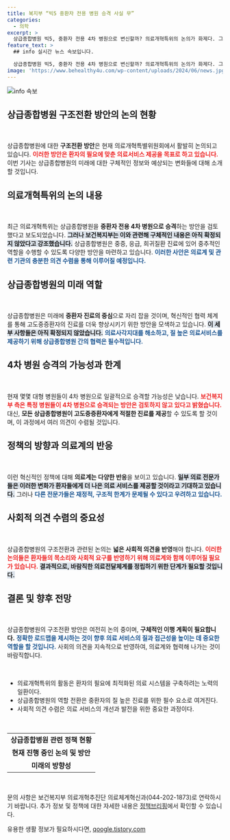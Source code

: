 ```yaml
---
title: 복지부 “빅5 중환자 전용 병원 승격 사실 무”
categories:
  - 의학
excerpt: >
  상급종합병원 빅5, 중환자 전용 4차 병원으로 변신할까? 의료개혁특위의 논의가 화제다. 그러나 복지부는 아직 구체적인 방안이 없다고 밝혀, 관심이 더욱 집중되고 있다.
feature_text: >
  ## info 실시간 뉴스 속보입니다.

  상급종합병원 빅5, 중환자 전용 4차 병원으로 변신할까? 의료개혁특위의 논의가 화제다. 그러나 복지부는 아직 구체적인 방안이 없다고 밝혀, 관심이 더욱 집중되고 있다.
image: 'https://www.behealthy4u.com/wp-content/uploads/2024/06/news.jpg'
---
```


<p><img src="https://www.behealthy4u.com/wp-content/uploads/2024/06/news.jpg" alt="info 속보" /></p>

<h2 data-ke-size="size26">상급종합병원 구조전환 방안의 논의 현황</h2>

<p data-ke-size="size16">&nbsp;</p>

<p>상급종합병원에 대한 <b>구조전환 방안</b>은 현재 의료개혁특별위원회에서 활발히 논의되고 있습니다. <b><span style="color: #ee2323;">이러한 방안은 환자의 필요에 맞춘 의료서비스 제공을 목표로 하고 있습니다.</span></b> 이번 기사는 상급종합병원의 미래에 대한 구체적인 정보와 예상되는 변화들에 대해 소개할 것입니다. </p>

<h2 data-ke-size="size26">의료개혁특위의 논의 내용</h2>

<p data-ke-size="size16">&nbsp;</p>

<p>최근 의료개혁특위는 상급종합병원을 <b>중환자 전용 4차 병원으로 승격</b>하는 방안을 검토했다고 보도되었습니다. <b><span style="background-color: #21538527;">그러나 보건복지부는 이와 관련해 구체적인 내용은 아직 확정되지 않았다고 강조했습니다.</span></b> 상급종합병원은 중증, 응급, 희귀질환 진료에 있어 중추적인 역할을 수행할 수 있도록 다양한 방안을 마련하고 있습니다. <b><span style="color: #1a5490;">이러한 사안은 의료계 및 관련 기관의 충분한 의견 수렴을 통해 이루어질 예정입니다.</span></b></p>

<h2 data-ke-size="size26">상급종합병원의 미래 역할</h2>

<p data-ke-size="size16">&nbsp;</p>

<p>상급종합병원은 미래에 <b>중환자 진료의 중심</b>으로 자리 잡을 것이며, 혁신적인 협력 체계를 통해 고도중증환자의 진료를 더욱 향상시키기 위한 방안을 모색하고 있습니다. <b><span style="background-color: #21538527;">이 세부 사항들은 아직 확정되지 않았습니다.</span></b> <b><span style="color: #1a5490;">의료사각지대를 해소하고, 질 높은 의료서비스를 제공하기 위해 상급종합병원 간의 협력은 필수적입니다.</span></b></p>

<h2 data-ke-size="size26">4차 병원 승격의 가능성과 한계</h2>

<p data-ke-size="size16">&nbsp;</p>

<p>현재 몇몇 대형 병원들이 4차 병원으로 일괄적으로 승격할 가능성은 낮습니다. <b><span style="color: #ee2323;">보건복지부 측은 특정 병원들이 4차 병원으로 승격되는 방안은 검토하지 않고 있다고 밝혔습니다.</span></b> 대신, <b>모든 상급종합병원이 고도중증환자에게 적절한 진료를 제공</b>할 수 있도록 할 것이며, 이 과정에서 여러 의견이 수렴될 것입니다.</p>

<h2 data-ke-size="size26">정책의 방향과 의료계의 반응</h2>

<p data-ke-size="size16">&nbsp;</p>

<p>이런 혁신적인 정책에 대해 <b>의료계는 다양한 반응</b>을 보이고 있습니다. <b><span style="background-color: #21538527;">일부 의료 전문가들은 이러한 변화가 환자들에게 더 나은 의료 서비스를 제공할 것이라고 기대하고 있습니다.</span></b> 그러나 <b><span style="color: #1a5490;">다른 전문가들은 재정적, 구조적 한계가 문제될 수 있다고 우려하고 있습니다.</span></b></p>

<h2 data-ke-size="size26">사회적 의견 수렴의 중요성</h2>

<p data-ke-size="size16">&nbsp;</p>

<p>상급종합병원의 구조전환과 관련된 논의는 <b>넓은 사회적 의견을 반영</b>해야 합니다. <b><span style="color: #ee2323;">이러한 논의들은 환자들의 목소리와 사회적 요구를 반영하기 위해 의료계와 함께 이루어질 필요가 있습니다.</span></b> <b><span style="background-color: #21538527;">결과적으로, 바람직한 의료전달체계를 정립하기 위한 단계가 필요할 것입니다.</span></b></p>

<h2 data-ke-size="size26">결론 및 향후 전망</h2>

<p data-ke-size="size16">&nbsp;</p>

<p>상급종합병원의 구조전환 방안은 여전히 논의 중이며, <b>구체적인 이행 계획이 필요합니다.</b> <b><span style="color: #1a5490;">정확한 로드맵을 제시하는 것이 향후 의료 서비스의 질과 접근성을 높이는 데 중요한 역할을 할 것입니다.</span></b> 사회의 의견을 지속적으로 반영하여, 의료계와 협력해 나가는 것이 바람직합니다. </p>

<p data-ke-size="size16">&nbsp;</p>

<ul>
<li>의료개혁특위의 활동은 환자의 필요에 최적화된 의료 시스템을 구축하려는 노력의 일환이다.</li>
<li>상급종합병원의 역할 전환은 중환자의 질 높은 진료를 위한 필수 요소로 여겨진다.</li>
<li>사회적 의견 수렴은 의료 서비스의 개선과 발전을 위한 중요한 과정이다.</li>
</ul>

<p data-ke-size="size16">&nbsp;</p>

<table>
<tr>
<td style="text-align: center; height: 17px;"><b>상급종합병원 관련 정책 현황</b></td>
</tr>
<tr>
<td style="text-align: center; height: 17px;"><b>현재 진행 중인 논의 및 방안</b></td>
</tr>
<tr>
<td style="text-align: center; height: 17px;"><b>미래의 방향성</b></td>
</tr>
</table>

<p data-ke-size="size16">&nbsp;</p>

<p>문의 사항은 보건복지부 의료개혁추진단 의료체계혁신과(044-202-1873)로 연락하시기 바랍니다. 추가 정보 및 정책에 대한 자세한 내용은 <a href="https://https://www.korea.kr">정책브리핑</a>에서 확인할 수 있습니다.</p>
유용한 생활 정보가 필요하시다면, <a href="https://qoogle.tistory.com" rel="dofollow">qoogle.tistory.com</a>


